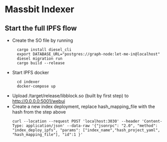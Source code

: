 # Massbit Indexer

## Start the full IPFS flow

- Create the SO file by running 
  ```
    cargo install diesel_cli
    export DATABASE_URL="postgres://graph-node:let-me-in@localhost"
    diesel migration run
    cargo build --release
  ```
- Start IPFS docker
  ```
    cd indexer 
    docker-compose up
  ```
- Upload /target/release/libblock.so (built by first step) to http://0.0.0.0:5001/webui
- Create a new index deployment, replace hash_mapping_file with the hash from the step above
  ```http request
  curl --location --request POST 'localhost:3030' --header 'Content-Type: application/json' --data-raw '{"jsonrpc": "2.0", "method": "index_deploy_ipfs", "params": ["index_name","hash_project_yaml", "hash_mapping_file"], "id":1 }'
  ```
